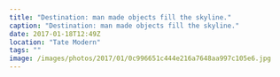 ```yaml
---
title: "Destination: man made objects fill the skyline."
caption: "Destination: man made objects fill the skyline."
date: 2017-01-18T12:49Z
location: "Tate Modern"
tags: ""
image: /images/photos/2017/01/0c996651c444e216a7648aa997c105e6.jpg
---
```

